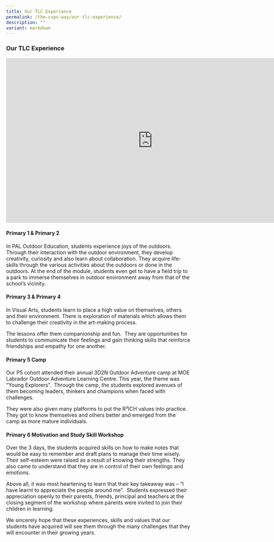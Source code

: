 ```yaml
---
title: Our TLC Experience
permalink: /the-cvps-way/our-tlc-experience/
description: ""
variant: markdown
---
```

### **Our TLC Experience**

<iframe allowfullscreen="true" height="450" width="800" frameborder="0" src="https://docs.google.com/presentation/d/e/2PACX-1vSnDsxkMJyA9yVVvJJZApYCTS6KNoSGke-YgHw6Lf00DIs60J4cl0jUrbclCO5KMglkny60Un59fRdz/embed?start=false&amp;loop=true&amp;delayms=5000"></iframe>

#### **Primary 1 &amp; Primary 2**
In PAL Outdoor Education, students experience joys of the outdoors. Through their interaction with the outdoor environment, they develop creativity, curiosity and also learn about collaboration. They acquire life-skills through the various activities about the outdoors or done in the outdoors. At the end of the module, students even get to have a field trip to a park to immerse themselves in outdoor environment away from that of the school’s vicinity.

#### **Primary 3 &amp; Primary 4**
In Visual Arts, students learn to place a high value on themselves, others and their environment. There is exploration of materials which allows them to challenge their creativity in the art-making process.

The lessons offer them companionship and fun.&nbsp; They are opportunities for students to communicate their feelings and gain thinking skills that reinforce friendships and empathy for one another.

#### **Primary 5 Camp**
Our P5 cohort attended their annual 3D2N Outdoor Adventure camp at MOE Labrador Outdoor Adventure Learning Centre.&nbsp;This year, the theme was “Young Explorers”.&nbsp; Through the camp, the students explored avenues of them becoming leaders, thinkers and champions when faced with challenges.
  
They were also given many platforms to put the R³ICH values into practice.&nbsp; They got to know themselves and others better and emerged from the camp as more mature individuals.

#### **Primary 6 Motivation and Study Skill Workshop**
Over the 3 days, the students acquired skills on how to make notes that would be easy to remember and draft plans to manage their time wisely.&nbsp; Their self-esteem were raised as a result of knowing their strengths. They also came to understand that they are in control of their own feelings and emotions.  

Above all, it was most heartening to learn that their key takeaway was – “I have learnt to appreciate the people around me”.&nbsp; Students expressed their appreciation openly to their parents, friends, principal and teachers at the closing segment of the workshop where parents were invited to join their children in learning.

We sincerely hope that these experiences, skills and values that our students have acquired will see them through the many challenges that they will encounter in their growing years.